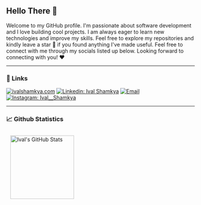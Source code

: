 ## Hello There 👋

Welcome to my GitHub profile. I'm passionate about software development and I love building cool projects. 
I am always eager to learn new technologies and improve my skills.
Feel free to explore my repositories and kindly leave a star 🌟 if you found anything I've made useful. Feel free to connect with me through my socials listed up below. Looking forward to connecting with you! ❤️ 

---

### 🔗 Links
[![ivalshamkya.com](https://img.shields.io/badge/-ivalshamkya.com-purple?style=for-the-badge&link=https://www.ivalshamkya.com)](https://www.ivalshamkya.com)
[![Linkedin: Ival Shamkya](https://img.shields.io/badge/-Ival%20Shamkya-blue?style=for-the-badge&logo=Linkedin&logoColor=white&link=https://www.linkedin.com/in/ival-shamkya/)](https://www.linkedin.com/in/ivalshamkya/)
<a href="mailto:ivalshamkya@gmail.com"><img alt="Email" src="https://img.shields.io/badge/ivalshamkya-eb2a1c?style=for-the-badge&logo=gmail&logoColor=fff"></a>
[![Instagram: Ival__Shamkya](https://img.shields.io/badge/-ival__shamkya-white?style=for-the-badge&logo=Instagram&link=https://www.instagram.com/ival__shamkya/)](https://www.instagram.com/ival__shamkya/)

---
<!-- [![](https://komarev.com/ghpvc/?username=ivalshamkya&color=5523de&label=Profile%20Views)](https://github.com/ivalshamkya/ivalshamkya) -->

### 📈 Github Statistics
<div style="display: flex">
  <!--<img align="center" height="170" src="https://github-readme-stats.vercel.app/api/top-langs/?username=ivalshamkya&layout=compact&theme=react&hide=php&langs_count=6&title_color=212121&text_color=212121&icon_color=212121&bg_color=fff" /> -->
  <img align="center" height="170" style="margin:0.7rem" src="https://github-readme-stats.vercel.app/api?username=ivalshamkya&show_icons=true&include_all_commits=true&line_height=27&layout=compact&theme=buefy&count_private=true&hide=contribs,issues&title_color=0554f2&text_color=212121&bg_color=fff&icon_color=0554f2" alt="Ival's GitHub Stats" />
</div>
<!--
**ivalshamkya/ivalshamkya** is a ✨ _special_ ✨ repository because its `README.md` (this file) appears on your GitHub profile.

Here are some ideas to get you started:

- 🔭 I’m currently working on ...
- 🌱 I’m currently learning ...
- 👯 I’m looking to collaborate on ...
- 🤔 I’m looking for help with ...
- 💬 Ask me about ...
- 📫 How to reach me: ...
- 😄 Pronouns: ...
- ⚡ Fun fact: ...
-->

